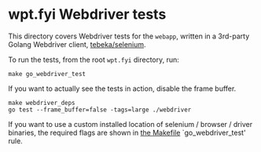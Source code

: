 # wpt.fyi Webdriver tests

This directory covers Webdriver tests for the `webapp`, written in a 3rd-party
Golang Webdriver client, [tebeka/selenium](https://github.com/tebeka/selenium).

To run the tests, from the root `wpt.fyi` directory, run:

    make go_webdriver_test

If you want to actually see the tests in action, disable the frame buffer.

    make webdriver_deps
    go test --frame_buffer=false -tags=large ./webdriver

If you want to use a custom installed location of selenium / browser / driver
binaries, the required flags are shown in [the Makefile](../Makefile)
`go_webdriver_test' rule.
